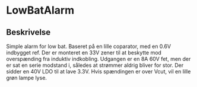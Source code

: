 # LowBatAlarm

## Beskrivelse
Simple alarm for low bat. Baseret på en lille coparator, med en 0.6V indbygget ref. Der er monteret en 33V zener til at beskytte 
mod overspænding fra induktiv indkobling. Udgangen er en 8A 60V fet, men der er sat en serie modstand i, således at strømmer aldrig bliver for stor.
Der sidder en 40V LDO til at lave 3.3V. Hvis spændingen er over Vcut, vil en lille grøn lampe lyse.


